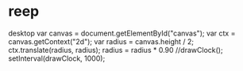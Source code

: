 # reep
desktop
var canvas = document.getElementById("canvas");
var ctx = canvas.getContext("2d");
var radius = canvas.height / 2;
ctx.translate(radius, radius);
radius = radius * 0.90
//drawClock();
setInterval(drawClock, 1000);
